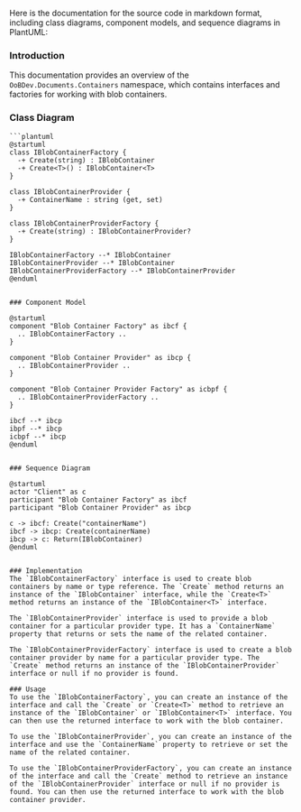 Here is the documentation for the source code in markdown format, including class diagrams, component models, and sequence diagrams in PlantUML:

### Introduction
This documentation provides an overview of the `OoBDev.Documents.Containers` namespace, which contains interfaces and factories for working with blob containers.

### Class Diagram
```
```plantuml
@startuml
class IBlobContainerFactory {
  -+ Create(string) : IBlobContainer
  -+ Create<T>() : IBlobContainer<T>
}

class IBlobContainerProvider {
  -+ ContainerName : string (get, set)
}

class IBlobContainerProviderFactory {
  -+ Create(string) : IBlobContainerProvider?
}

IBlobContainerFactory --* IBlobContainer
IBlobContainerProvider --* IBlobContainer
IBlobContainerProviderFactory --* IBlobContainerProvider
@enduml
```
```

### Component Model
```
```plantuml
@startuml
component "Blob Container Factory" as ibcf {
  .. IBlobContainerFactory ..
}

component "Blob Container Provider" as ibcp {
  .. IBlobContainerProvider ..
}

component "Blob Container Provider Factory" as icbpf {
  .. IBlobContainerProviderFactory ..
}

ibcf --* ibcp
ibpf --* ibcp
icbpf --* ibcp
@enduml
```
```

### Sequence Diagram
```
```plantuml
@startuml
actor "Client" as c
participant "Blob Container Factory" as ibcf
participant "Blob Container Provider" as ibcp

c -> ibcf: Create("containerName")
ibcf -> ibcp: Create(containerName)
ibcp -> c: Return(IBlobContainer)
@enduml
```
```

### Implementation
The `IBlobContainerFactory` interface is used to create blob containers by name or type reference. The `Create` method returns an instance of the `IBlobContainer` interface, while the `Create<T>` method returns an instance of the `IBlobContainer<T>` interface.

The `IBlobContainerProvider` interface is used to provide a blob container for a particular provider type. It has a `ContainerName` property that returns or sets the name of the related container.

The `IBlobContainerProviderFactory` interface is used to create a blob container provider by name for a particular provider type. The `Create` method returns an instance of the `IBlobContainerProvider` interface or null if no provider is found.

### Usage
To use the `IBlobContainerFactory`, you can create an instance of the interface and call the `Create` or `Create<T>` method to retrieve an instance of the `IBlobContainer` or `IBlobContainer<T>` interface. You can then use the returned interface to work with the blob container.

To use the `IBlobContainerProvider`, you can create an instance of the interface and use the `ContainerName` property to retrieve or set the name of the related container.

To use the `IBlobContainerProviderFactory`, you can create an instance of the interface and call the `Create` method to retrieve an instance of the `IBlobContainerProvider` interface or null if no provider is found. You can then use the returned interface to work with the blob container provider.